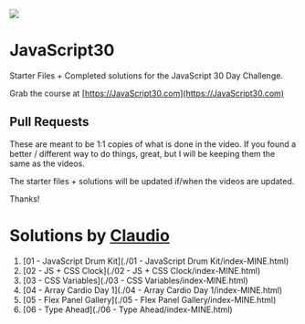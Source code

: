 ![](https://javascript30.com/images/JS3-social-share.png)

# JavaScript30

Starter Files + Completed solutions for the JavaScript 30 Day Challenge. 

Grab the course at [https://JavaScript30.com](https://JavaScript30.com)

## Pull Requests

These are meant to be 1:1 copies of what is done in the video. If you found a better / different way to do things, great, but I will be keeping them the same as the videos. 

The starter files + solutions will be updated if/when the videos are updated. 

Thanks!

# Solutions by [Claudio](https://github.com/claudiopro)

1. [01 - JavaScript Drum Kit](./01 - JavaScript Drum Kit/index-MINE.html)
1. [02 - JS + CSS Clock](./02 - JS + CSS Clock/index-MINE.html)
1. [03 - CSS Variables](./03 - CSS Variables/index-MINE.html)
1. [04 - Array Cardio Day 1](./04 - Array Cardio Day 1/index-MINE.html)
1. [05 - Flex Panel Gallery](./05 - Flex Panel Gallery/index-MINE.html)
1. [06 - Type Ahead](./06 - Type Ahead/index-MINE.html)
